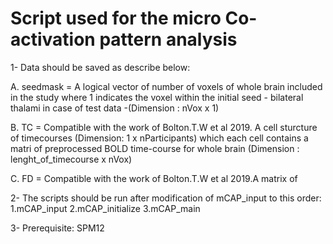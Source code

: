 # Script used for the micro Co-activation pattern analysis
1- Data should be saved as describe below: 
  
  A. seedmask = A logical vector of number of voxels of whole brain included in the study where 1 indicates the voxel within the initial seed -  bilateral thalami in case of test data -(Dimension : nVox x 1)

  B. TC = Compatible with the work of Bolton.T.W et al 2019. A cell sturcture of timecourses (Dimension: 1 x nParticipants) which each cell contains a matri of preprocessed BOLD time-course for whole brain (Dimension : lenght_of_timecourse x nVox)
  
  C. FD = Compatible with the work of Bolton.T.W et al 2019.A matrix of

2- The scripts should be run after modification of mCAP_input to this order:
1.mCAP_input
2.mCAP_initialize
3.mCAP_main

3- Prerequisite:
SPM12
